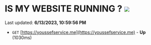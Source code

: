 # IS MY WEBSITE RUNNING ? [![](https://img.shields.io/static/v1?label=Sponsor&message=%E2%9D%A4&logo=GitHub&color=%23fe8e86)](https://github.com/sponsors/<username>)

Last updated: **6/13/2023, 10:59:56 PM**

- `GET` [https://youssefservice.me](https://youssefservice.me) - **Up** (1030ms)
